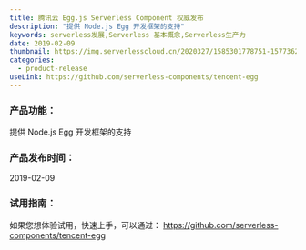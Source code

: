 ```yaml
---
title: 腾讯云 Egg.js Serverless Component 权威发布
description: "提供 Node.js Egg 开发框架的支持"
keywords: serverless发展,Serverless 基本概念,Serverless生产力
date: 2019-02-09
thumbnail: https://img.serverlesscloud.cn/2020327/1585301778751-1577362754931-egg.png
categories:
  - product-release
useLink: https://github.com/serverless-components/tencent-egg
---
```


### **产品功能**：
提供 Node.js Egg 开发框架的支持

### **产品发布时间**：
2019-02-09


### **试用指南**：
如果您想体验试用，快速上手，可以通过：
https://github.com/serverless-components/tencent-egg


